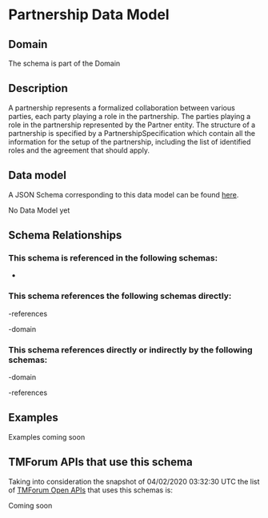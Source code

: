 # Partnership Data Model

## Domain

The  schema is part of the  Domain

## Description

A partnership represents a formalized collaboration between various parties, each party playing a role in the partnership. The parties playing a role in the partnership represented by the Partner entity. The structure of a partnership is specified by a PartnershipSpecification which contain all the information for the setup of the partnership, including the list of identified roles and the agreement that should apply.

## Data model

A JSON Schema corresponding to this data model can be found
[here](https://github.com/tmforum-rand/schemas/blob/candidates/EngagedParty/Partnership.schema.json).

No Data Model yet

## Schema Relationships

### This schema is referenced in the following schemas:

-

### This schema references the following schemas directly:

-references

-domain

### This schema references directly or indirectly by the following schemas:

-domain

-references



## Examples

Examples coming soon

## TMForum APIs that use this schema

Taking into consideration the snapshot of 04/02/2020 03:32:30 UTC the list of [TMForum Open APIs](https://www.tmforum.org/open-apis/) that uses this schemas is:

Coming soon
